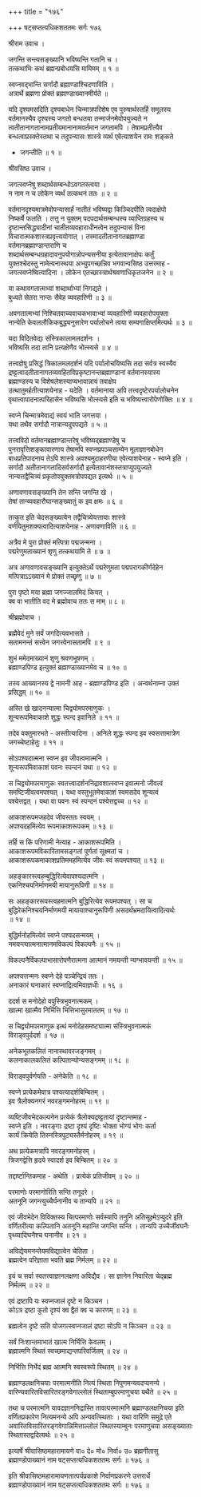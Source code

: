 +++
title = "१७६"

+++
षट्सप्तत्यधिकशततमः सर्गः १७६   
  
श्रीराम उवाच ।  
  
जगन्ति सन्त्यसङ्ख्यानि भविष्यन्ति गतानि च ।  
तत्कथाभिः कथं ब्रह्मन्प्रबोधयसि मामिमम् ॥ १ ॥  
  
स्वप्नवद्भान्ति सर्गादौ ब्रह्माण्डाश्चिदणाविति ।  
अत्रार्थे ब्रह्मणा प्रोक्तं ब्रह्माण्डाख्यानमीर्यते ॥   
  
यदि दृश्यमसदिति दृश्यबाधेन चिन्मात्रपरिशेष एव पुरुषार्थस्तर्हि समूलस्य   
वर्तमानस्यैव दृश्यस्य जगतो बन्धतया तन्मार्जनमेवोपयुज्यते न   
त्वतीतानागतानामप्रतीयमानानामवर्तमान जगतामपि । तेषामप्रतीत्यैव   
बन्धत्वाप्रस्क्तेस्तथा च तदुपन्यासः शास्त्रे व्यर्थ एवेत्याशयेन रामः शङ्कते   
- जगन्तीति ॥ १ ॥  
  
श्रीवसिष्ठ उवाच ।  
  
जगत्स्वप्नेषु शब्दार्थसम्बन्धोऽवगतस्त्वया ।  
न नाम न च लोकेन व्यर्थं तत्कथनं ततः ॥ २ ॥  
  
वर्तमानदृश्यमात्रमेवोपन्यासार्हं नातीतं भविष्यद्वा किञ्चिदपीति त्वदाक्षेपो   
निष्कर्षे फलति । तत्तु न युक्तम् पदपदार्थसम्बन्धस्य व्याप्तिग्रहस्य च   
दृष्टान्तसिद्ध्यादीनां चातीतव्यवहाराधीनत्वेन तदुपन्यासं विना   
विचारात्मकशास्त्रप्रवृत्त्ययोगात् । तस्मादतीतानागतब्रह्माण्डा   
वर्तमानब्रह्माण्डान्तराणि च   
शब्दार्थसम्बन्धग्रहादावनुपयोगान्नोपन्यसनीया इत्येतावानाक्षेपः कर्तुं   
युक्तश्चेदस्तु नामेत्यनास्थया अभ्युपगच्छन्निव भगवान्वसिष्ठ उत्तरमाह -   
जगत्स्वप्नेष्वित्यादिना । लोकेन एतच्छास्त्रार्थश्रवणाधिकृतजनेन ॥ २ ॥  
  
या कथावगतात्मभ्यां शब्दार्थाभ्यां निगद्यते ।  
बुध्यते सेतरा नान्तः सैवेह व्यवहारिणी ॥ ३ ॥  
  
अवगतात्मभ्यां निश्चितवाच्यवाचकभावाभ्यां व्यवहारिणी व्यवहारोपयुक्ता   
नान्येति केवललौकिकबुद्ध्यनुसारेण पर्यालोचने त्वया सम्यगाक्षिप्तमित्यर्थः ॥ ३ ॥  
  
यदा विदितवेद्यः संस्त्रिकालामलदर्शनः ।  
भविष्यसि तदा तानि प्रत्यक्षेणैव भोत्स्यसे ॥ ४ ॥  
  
तत्त्वज्ञेषु प्रसिद्धं त्रिकालमलदर्शनं यदि पर्यालोचयिष्यसि तदा सर्वत्र स्वस्यैव   
द्रष्ट्टत्वादतीतानागतव्यवहितविप्रकृष्टानन्तब्रह्माण्डानां वर्तमानस्यास्य   
ब्रह्माण्डस्य च विशेषलेशस्याप्यभावान्नायं तवाक्षेप   
उत्थातुमर्हतीत्याशयेनाह - यदेति । वर्तमानाया अपि तत्त्वदृष्टेरपर्यालोचनेन   
वृथात्वापादनात्परिहासेन भविष्यसि भोत्स्यसे इति च भविष्यत्त्वारोपेणोक्तिः ॥ ४ ॥  
  
स्वप्ने चिन्मात्रमेवाद्यं स्वयं भाति जगत्तया ।  
यथा तथैव सर्गादौ नात्रान्यदुपपद्यते ॥ ५ ॥  
  
तत्त्वविदो वर्तमानब्रह्माण्डान्तरेषु भविष्यद्ब्रह्माण्डेषु च   
पुनरावृत्तिशङ्कावारणाय तेषामपि स्वप्नप्रपञ्चसाम्येन मूलाज्ञानबोधेन   
बाधप्रतिपादनाय तेऽपि शास्त्रे अवश्यमुदाहरणीया एवेत्याशयेनाह - स्वप्ने इति ।   
सर्गादौ अतीतानागतादिसर्वसर्गादौ इत्येतावानंशस्तत्राप्युपयुज्यते   
नान्यत्तद्वैचित्र्यं प्रकृतोपयुक्तमत्रोपपद्यत इत्यर्थः ॥ ५ ॥  
  
अणावणावसङ्ख्यानि तेन सन्ति जगन्ति खे ।  
तेषां तान्व्यवहारौघान्सङ्ख्यातुं क इव क्षमः ॥ ६ ॥  
  
तत्कुत इति चेदसङ्ख्यत्वेन तद्वैचित्र्येयत्तायाः शास्त्रे   
वर्णयितुमशक्यत्वादित्याशयेनाह - अणावणाविति ॥ ६ ॥  
  
अत्रैव मे पुरा प्रोक्तं मत्पित्रा पद्मजन्मना ।  
पद्मरेणुमताख्यानं शृणु तत्कथयामि ते ॥ ७ ॥  
  
अत्र अणावणावसङ्ख्यानि इत्युक्तेऽर्थे पद्मरेणुमता पद्मपरागकीर्णदेहेन   
मत्पित्राऽऽख्यानं मे प्रोक्तं तच्छृणु ॥ ७ ॥  
  
पुरा पृष्टो मया ब्रह्मा जगज्जालमिदं कियत् ।  
क्व वा भातीति वद मे ब्रह्मोवाच ततः स माम् ॥ ८ ॥  
  
श्रीब्रह्मोवाच ।  
  
ब्रह्मैवेदं मुने सर्वं जगदित्यवभासते ।  
सतामनन्तं सत्त्वेन जगत्त्वेनासतामपि ॥ ९ ॥  
  
शुभं ममेदमाख्यानं शृणु श्रवणभूषणम् ।  
ब्रह्माण्डपिण्ड इत्युक्तं ब्रह्माण्डाख्यानमेव च ॥ १० ॥  
  
तस्य आख्यानस्य द्वे नामनी आह - ब्रह्माण्डपिण्ड इति । अन्वर्थनाम्ना उक्तं   
प्रसिद्धम् ॥ १० ॥  
  
अस्ति खे खादनन्यात्मा चिद्व्योमपरमाणुकः ।  
शून्यरूपमिवाकाशे शुद्धः स्पन्द इवानिले ॥ ११ ॥  
  
तदेव वक्तुमारभते - अस्तीत्यादिना । अनिले शुद्धः स्पन्द इव स्वसत्तामात्रेण   
जगच्चेष्टाहेतुः ॥ ११ ॥  
  
सोऽपश्यदात्मना स्वप्न इव जीवत्वमात्मनि ।  
शून्यरूपमिवाकाशं पवनः स्पन्दनं यथा ॥ १२ ॥  
  
स चिद्व्योमपरमाणुकः स्वतत्त्वादर्शननिद्रावशात्स्वप्न इवात्मनो जीवत्वं   
समष्टिजीवत्वमपश्यत् । यथा वस्तुभूतमेवाकाशं स्वमसदेव शून्यत्वं   
पश्येत्तद्वत् । यथा वा पवनः स्वं स्पन्दनं पश्येत्तद्वच्च ॥ १२ ॥  
  
आकाशरूपमजहदेव जीवस्ततः स्वयम् ।  
अपश्यदहमित्येव रूपमाकाशरूपकम् ॥ १३ ॥  
  
तर्हि स किं परिणामी नेत्याह - आकाशरूपमिति ।   
आकाशरूपमविकारितामसङ्गतां पूर्णतां सूक्ष्मतां च ।   
आकाशरूपकमाकाशप्रतिममहमित्येव जीवः स्वं रूपमपश्यत् ॥ १३ ॥  
  
अहङ्कारस्त्वहम्बुद्धिरित्येवापश्यदात्मनि ।  
एकनिश्चयनिर्माणमयी मायानुरूपिणी ॥ १४ ॥  
  
सः अहङ्काररूपस्त्वहमात्मनि बुद्धिरित्येव रूपमपश्यत् । सा च   
बुद्धिरेकनिश्चयनिर्माणमयी मायायाश्चानुरूपिणी असदर्थभ्रमदायित्वादित्यर्थः   
॥ १४ ॥  
  
बुद्धिर्मनोहमित्येवं स्वप्ने पश्यदसन्मयम् ।  
नमयन्त्यात्मनात्मानमविकल्पं विकल्पनैः ॥ १५ ॥  
  
विकल्पनैर्विकल्पाभासारोपणैरात्मना आत्मानं नमयन्ती न्यग्भावयन्ती ॥ १५ ॥  
  
अपश्यत्तन्मनः स्वप्ने देहे पञ्चेन्द्रियं ततः ।  
अनाकारं घनाकारं स्वप्नाद्रित्वमिवाज्ञधीः ॥ १६ ॥  
  
ददर्श स मनोदेहो वपुस्त्रिभुवनात्मकम् ।  
खात्मा खात्मैव निर्भित्ति भित्तिभासुरमाततम् ॥ १७ ॥  
  
स चिद्व्योमपरमाणुक इत्थं मनोदेहसमष्ट्यात्मा संस्त्रिभुवनात्मकं   
विराड्वपुर्ददर्श ॥ १७ ॥  
  
अनेकभूतकलितं नानास्थावरजङ्गमम् ।  
कलनाकालकलितं कल्पितान्योन्यसङ्गमम् ॥ १८ ॥  
  
विराड्वपुर्वर्णयति - अनेकेति ॥ १८ ॥  
  
स्वप्ने प्रत्येकमेवात्र पश्यत्यादर्शबिम्बितम् ।  
इव त्रैलोक्यनगरं नवरङ्गमनोहरम् ॥ १९ ॥  
  
व्यष्टिजीवभेदकल्पनेन प्रत्येकं त्रैलोक्यद्रष्ट्टतायां दृष्टान्तमाह -   
स्वप्ने इति । नवरङ्गाः द्रष्टा दृश्यं दृष्टिः भोक्ता भोग्यं भोगः कर्ता   
कार्यं क्रियेति तिस्नस्त्रिपुट्यस्तैर्मनोहरम् ॥ १९ ॥  
  
अथ प्रत्येकमत्रापि नवरङ्गमनोहरम् ।  
त्रिजगद्वेत्ति हृदये स्वादर्श इव बिम्बितम् ॥ २० ॥  
  
तद्दार्ष्टान्तिकमाह - अथेति । प्रत्येकं प्रतिजीवम् ॥ २० ॥  
  
परमाणोः परमाणोरिति सन्ति तनूदरे ।  
अतनूनि जगन्त्युच्चैर्घनानीव च तान्यपि ॥ २१ ॥  
  
एवं जीवभेदेन विविक्तस्य चित्परमाणोः सर्वस्यापि तनुनि अतिसूक्ष्मेऽप्युदरे इति   
वर्णितरीत्या कल्पितानि अतनूनि महान्ति जगन्ति सन्ति । तान्यपि उच्चैर्जीवघनैः   
पृथ्व्यादिघनैश्च घनानीव ॥ २१ ॥  
  
अविद्येयमनन्तेयमविद्यात्वेन चेतिता ।  
ब्रह्मत्वेन परिज्ञाता भवति ब्रह्म निर्मलम् ॥ २२ ॥  
  
इयं च सर्वा स्वतत्त्वाज्ञानलक्षणा अविद्यैव । सा ज्ञानेन निवारिता चेद्ब्रह्म   
निर्मलम् ॥ २२ ॥  
  
एवं द्रष्टापि यः स्वप्नजालं दृष्टे न किञ्चन ।  
कोऽत्र द्रष्टा कुतो दृश्यं क्व द्वैतं क्व च कारणम् ॥ २३ ॥  
  
ब्रह्मत्वेन दृष्टे सति योजगत्स्वप्नजालं द्रष्टा सोऽपि न किञ्चन ॥ २३ ॥  
  
सर्वं निःशान्तमाभातं खात्म निर्भित्ति केवलम् ।  
ब्रह्मात्मनि स्थितं स्वच्छमाद्यन्तपरिवर्जितम् ॥ २४ ॥  
  
निर्भित्ति निर्भेदं ब्रह्म आत्मनि स्वस्वरूपे स्थितम् ॥ २४ ॥  
  
ब्रह्माण्डलक्षनिचयाः परमात्मनीति नित्यं स्थिता निपुणमन्यवदप्यनन्ये ।  
वारिण्यवारितविसारितरङ्गवेगाल्लोलं स्थिताम्बुपरमाणुचया यथैते ॥ २५ ॥  
  
तथा च परमात्मनि यावदज्ञाननिद्रास्ति तावत्परमात्मनि ब्रह्माण्डलक्षनिचया इति   
वर्णितप्रकारेण नित्यमनन्ये अपि अन्यवत्स्थिताः । यथा वारिणि समुद्रे एते   
अवारितविसारितरङ्गवेगान्निमित्ताल्लोलं स्थितस्याम्बुनः परमाणुचया असङ्ख्याताः   
स्थितास्तद्वदित्यर्थः ॥ २५ ॥  
  
इत्यार्षे श्रीवासिष्ठमहारामायणे वा० दे० मो० निर्वा० उ० ब्रह्मगीतासु   
ब्रह्माण्डोपाख्यानं नाम षट्सप्तत्यधिकशततमः सर्गः ॥ १७६ ॥  
  
इति श्रीवासिष्ठमहारामायणतात्पर्यप्रकाशे निर्वाणप्रकरणे उत्तरार्धे   
ब्रह्माण्डोपाख्यानं नाम षट्सप्तत्यधिकशततमः सर्गः ॥ १७६ ॥  
  
  